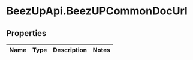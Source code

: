 # BeezUpApi.BeezUPCommonDocUrl

## Properties
Name | Type | Description | Notes
------------ | ------------- | ------------- | -------------


